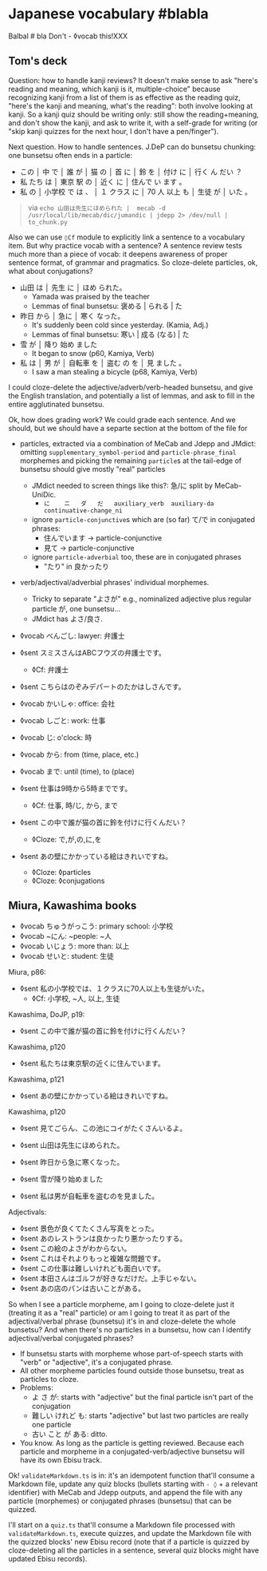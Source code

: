 # Japanese vocabulary #blabla

Balbal # bla Don't - ◊vocab this!XXX

## Tom's deck

Question: how to handle kanji reviews? It doesn't make sense to ask "here's reading and meaning, which kanji is it, multiple-choice" because recognizing kanji from a list of them is as effective as the reading quiz, "here's the kanji and meaning, what's the reading": both involve looking at kanji. So a kanji quiz should be writing only: still show the reading+meaning, and don't show the kanji, and ask to write it, with a self-grade for writing (or "skip kanji quizzes for the next hour, I don't have a pen/finger").

Next question. How to handle sentences. J.DeP can do bunsetsu chunking: one bunsetsu often ends in a particle:
- この │ 中 で │ 誰 が │ 猫 の │ 首 に │ 鈴 を │ 付け に │ 行く ん だい ？
- 私 たち は │ 東京 駅 の │ 近く に │ 住んで い ます 。
- 私 の │ 小学校 で は 、 │ １ クラス に │ 70 人 以上 も │ 生徒 が │ いた 。

> via `echo 山田は先生にほめられた |  mecab -d /usr/local/lib/mecab/dic/jumandic | jdepp 2> /dev/null | to_chunk.py`

Also we can use `◊Cf` module to explicitly link a sentence to a vocabulary item. But why practice vocab with a sentence? A sentence review tests much more than a piece of vocab: it deepens awareness of proper sentence format, of grammar and pragmatics. So cloze-delete particles, ok, what about conjugations?

- 山田 は │ 先生 に │ ほめ られた。
  - Yamada was praised by the teacher
  - Lemmas of final bunsetsu: 褒める | られる | た
- 昨日 から │ 急に │ 寒く なった。
  - It's suddenly been cold since yesterday. (Kamia, Adj.)
  - Lemmas of final bunsetsu: 寒い | 成る (なる) | た
- 雪 が │ 降り 始め ました
  - It began to snow (p60, Kamiya, Verb)
- 私 は │ 男 が │ 自転車 を │ 盗む の を │ 見 ました 。
  - I saw a man stealing a bicycle (p68, Kamiya, Verb)

I could cloze-delete the adjective/adverb/verb-headed bunsetsu, and give the English translation, and potentially a list of lemmas, and ask to fill in the entire agglutinated bunsetsu.

Ok, how does grading work? We could grade each sentence. And we should, but we should have a separte section at the bottom of the file for
- particles, extracted via a combination of MeCab and Jdepp and JMdict: omitting `supplementary_symbol-period` and `particle-phrase_final` morphemes and picking the remaining `particle`s at the tail-edge of bunsetsu should give mostly "real" particles
  - JMdict needed to screen things like this?: 急/に split by MeCab-UniDic.
    - `に	ニ	ダ	だ	auxiliary_verb	auxiliary-da	continuative-change_ni`
  - ignore `particle-conjunctive`s which are (so far) て/で in conjugated phrases:
    - 住んでいます -> particle-conjunctive
    - 見て -> particle-conjunctive
  - ignore `particle-adverbial` too, these are in conjugated phrases
    - "たり" in 良かったり
- verb/adjectival/adverbial phrases' individual morphemes.
  - Tricky to separate "よさが" e.g., nominalized adjective plus regular particle が, one bunsetsu…
  - JMdict has よさ/良さ.

- ◊vocab べんごし: lawyer: 弁護士
- ◊sent スミスさんはABCフウズの弁護士です。
  - ◊Cf: 弁護士
- ◊sent こちらはのぞみデパートのたかはしさんです。
- ◊vocab かいしゃ: office: 会社
- ◊vocab しごと: work: 仕事
- ◊vocab じ: o'clock: 時
- ◊vocab から: from (time, place, etc.)
- ◊vocab まで: until (time), to (place)
- ◊sent 仕事は9時から5時までです。
  - ◊Cf: 仕事, 時/じ, から, まで
- ◊sent この中で誰が猫の首に鈴を付けに行くんだい？
  - ◊Cloze: で,が,の,に,を
- ◊sent あの壁にかかっている絵はきれいですね。
  - ◊Cloze: ◊particles
  - ◊Cloze: ◊conjugations

## Miura, Kawashima books
- ◊vocab ちゅうがっこう: primary school: 小学校
- ◊vocab ~にん: ~people: ~人
- ◊vocab いじょう: more than: 以上
- ◊vocab せいと: student: 生徒

Miura, p86:
- ◊sent 私の小学校では、１クラスに70人以上も生徒がいた。
  - ◊Cf: 小学校, ~人, 以上, 生徒

Kawashima, DoJP, p19:
- ◊sent この中で誰が猫の首に鈴を付けに行くんだい？

Kawashima, p120
- ◊sent 私たちは東京駅の近くに住んでいます。

Kawashima, p121
- ◊sent あの壁にかかっている絵はきれいですね。

Kawashima, p120
- ◊sent 見てごらん、この池にコイがたくさんいるよ。

- ◊sent 山田は先生にほめられた。
- ◊sent 昨日から急に寒くなった。
- ◊sent 雪が降り始めました
- ◊sent 私は男が自転車を盗むのを見ました。

Adjectivals:
- ◊sent 景色が良くてたくさん写真をとった。
- ◊sent あのレストランは良かったり悪かったりする。
- ◊sent この絵のよさがわからない。
- ◊sent これはそれよりもっと複雑な問題です。
- ◊sent この仕事は難しいけれども面白いです。
- ◊sent 本田さんはゴルフが好きなだけだ。上手じゃない。
- ◊sent あの店のパンは古いことがある。

So when I see a particle morpheme, am I going to cloze-delete just it (treating it as a "real" particle) or am I going to treat it as part of the adjectival/verbal phrase (bunsetsu) it's in and cloze-delete the whole bunsetsu? And when there's no particles in a bunsetsu, how can I identify adjectival/verbal conjugated phrases?
- If bunsetsu starts with morpheme whose part-of-speech starts with "verb" or "adjective", it's a conjugated phrase.
- All other morpheme particles found outside those bunsetsu, treat as particles to cloze.
- Problems:
  - よ さ が: starts with "adjective" but the final particle isn't part of the conjugation
  - 難しい けれど も: starts "adjective" but last two particles are really one particle
  - 古い こと が ある: ditto.
- You know. As long as the particle is getting reviewed. Because each particle and morpheme in a conjugated-verb/adjective bunsetsu will have its own Ebisu track.

Ok! `validateMarkdown.ts` is in: it's an idempotent function that'll consume a Markdown file, update any quiz blocks (bullets starting with `- ◊` + a relevant identifier) with MeCab and Jdepp outputs, and append the file with any particle (morphemes) or conjugated phrases (bunsetsu) that can be quizzed.

I'll start on a `quiz.ts` that'll consume a Markdown file processed with `validateMarkdown.ts`, execute quizzes, and update the Markdown file with the quizzed blocks' new Ebisu record (note that if a particle is quizzed by cloze-deleting all the particles in a sentence, several quiz blocks might have updated Ebisu records).
